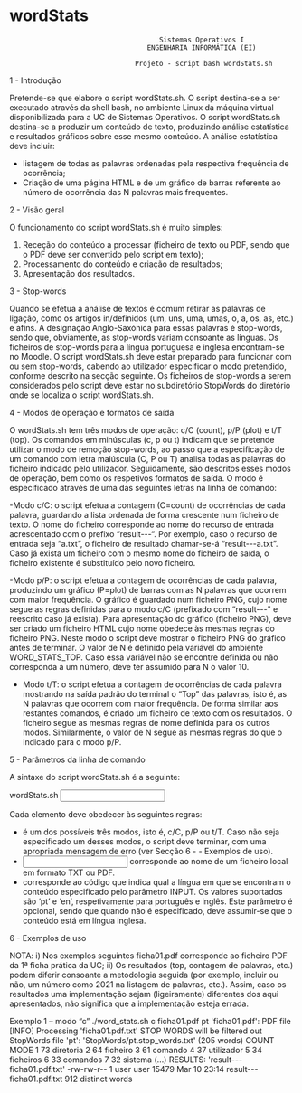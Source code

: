 # wordStats

                                         Sistemas Operativos I
                                      ENGENHARIA INFORMÁTICA (EI)

                                   Projeto - script bash wordStats.sh

1 - Introdução

  Pretende-se que elabore o script wordStats.sh. O script destina-se a ser executado através da shell bash, no ambiente Linux da máquina virtual disponibilizada para a UC de Sistemas Operativos.
  O script wordStats.sh destina-se a produzir um conteúdo de texto, produzindo análise estatística e resultados gráficos sobre esse mesmo conteúdo. A análise estatística deve incluir:
  - listagem de todas as palavras ordenadas pela respectiva frequência de ocorrência;
  - Criação de uma página HTML e de um gráfico de barras referente ao número de ocorrência das N palavras mais frequentes.

2 - Visão geral

  O funcionamento do script wordStats.sh é muito simples: 
  1. Receção do conteúdo a processar (ficheiro de texto ou PDF, sendo que o PDF deve ser convertido 
pelo script em texto);
  2. Processamento do conteúdo e criação de resultados;
  3. Apresentação dos resultados.

3 - Stop-words

  Quando se efetua a análise de textos é comum retirar as palavras de ligação, como os artigos in/definidos (um, uns, uma, umas, o, a, os, as, etc.) e afins. A designação Anglo-Saxónica para essas palavras é stop-words, sendo que, obviamente, as stop-words variam consoante as línguas. Os ficheiros de stop-words para a língua portuguesa e inglesa encontram-se no Moodle. 
  O script wordStats.sh deve estar preparado para funcionar com ou sem stop-words, cabendo ao utilizador especificar o modo pretendido, conforme descrito na secção seguinte. Os ficheiros de stop-words a serem considerados pelo script deve estar no subdiretório StopWords do diretório onde se localiza o script wordStats.sh.

4 - Modos de operação e formatos de saída 

  O wordStats.sh tem três modos de operação: c/C (count), p/P (plot) e t/T (top). Os comandos em minúsculas (c, p ou t) indicam que se pretende utilizar o modo de remoção stop-words, ao passo que a especificação de um comando com letra maiúscula (C, P ou T) analisa todas as palavras do ficheiro indicado pelo utilizador. Seguidamente, são descritos esses modos de operação, bem como os respetivos formatos de saída. 
  O modo é especificado através de uma das seguintes letras na linha de comando:
  
  -Modo c/C: o script efetua a contagem (C=count) de ocorrências de cada palavra, guardando a lista ordenada de forma crescente num ficheiro de texto. O nome do ficheiro corresponde ao nome do recurso de entrada acrescentado com o prefixo “result---“. Por exemplo, caso o recurso de entrada seja “a.txt”, o ficheiro de resultado chamar-se-á “result---a.txt”. Caso já exista um ficheiro com o mesmo nome do ficheiro de saída, o ficheiro existente é substituído pelo novo ficheiro. 

  -Modo p/P: o script efetua a contagem de ocorrências de cada palavra, produzindo um gráfico (P=plot) de barras com as N palavras que ocorrem com maior frequência. O gráfico é guardado num ficheiro PNG, cujo nome segue as regras definidas para o modo c/C (prefixado com “result---" e reescrito caso já exista). Para apresentação do gráfico (ficheiro PNG), deve ser criado um ficheiro HTML cujo nome obedece às mesmas regras do ficheiro PNG. Neste modo o script deve mostrar o ficheiro PNG do gráfico antes de terminar. O valor de N é definido pela variável do ambiente WORD_STATS_TOP. Caso essa variável não se encontre definida ou não corresponda a um número, deve ter assumido para N o valor 10.
 
  - Modo t/T: o script efetua a contagem de ocorrências de cada palavra mostrando na saída padrão do terminal o “Top” das palavras, isto é, as N palavras que ocorrem com maior frequência. De forma similar aos restantes comandos, é criado um ficheiro de texto com os resultados. O ficheiro segue as mesmas regras de nome definida para os outros modos. Similarmente, o valor de N segue as mesmas regras do que o indicado para o modo p/P.

5 - Parâmetros da linha de comando

  A sintaxe do script wordStats.sh é a seguinte:

  wordStats.sh <MODE> <INPUT> <ISO3166>

  Cada elemento deve obedecer às seguintes regras:
  - <MODE> é um dos possíveis três modos, isto é, c/C, p/P ou t/T. Caso não seja especificado um desses modos, o script deve terminar, com uma apropriada mensagem de erro (ver Secção 6 - - Exemplos de uso). 
  - <INPUT> corresponde ao nome de um ficheiro local em formato TXT ou PDF.
  - <ISO3166> corresponde ao código que indica qual a língua em que se encontram o conteúdo especificado pelo parâmetro INPUT. Os valores suportados são ‘pt’ e ‘en’, respetivamente para português e inglês. Este parâmetro é opcional, sendo que quando não é especificado, deve assumir-se que o conteúdo está em língua inglesa.

6 - Exemplos de uso

  NOTA:
  i) Nos exemplos seguintes ficha01.pdf corresponde ao ficheiro PDF da 1ª ficha prática da UC;
  ii) Os resultados (top, contagem de palavras, etc.) podem diferir consoante a metodologia seguida (por exemplo, incluir ou não, um número como 2021 na listagem de palavras, etc.). Assim, caso os resultados uma implementação sejam (ligeiramente) diferentes dos aqui apresentados, não significa que a implementação esteja errada.

Exemplo 1 – modo “c”
./word_stats.sh c ficha01.pdf pt
'ficha01.pdf': PDF file
[INFO] Processing 'ficha01.pdf.txt'
STOP WORDS will be filtered out
StopWords file 'pt': 'StopWords/pt.stop_words.txt' (205 words)
COUNT MODE
 1    73    diretoria
 2    64    ficheiro
 3    61    comando
 4    37    utilizador
 5    34    ficheiros
 6    33    comandos
 7    32    sistema
(…)
RESULTS: 'result---ficha01.pdf.txt'
-rw-rw-r-- 1 user user 15479 Mar 10 23:14 result---ficha01.pdf.txt
912 distinct words
























